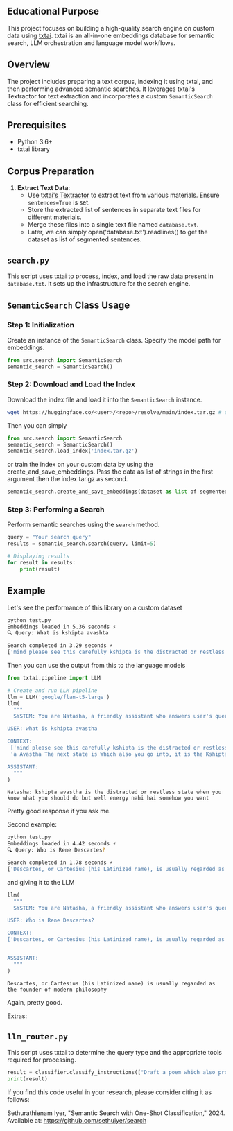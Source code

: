 ## Educational Purpose
This project focuses on building a high-quality search engine on custom data using [txtai](https://neuml.github.io/txtai/).
txtai is an all-in-one embeddings database for semantic search, LLM orchestration and language model workflows.

## Overview
The project includes preparing a text corpus, indexing it using txtai, and then performing advanced semantic searches. It leverages txtai's Textractor for text extraction and incorporates a custom `SemanticSearch` class for efficient searching.

## Prerequisites
- Python 3.6+
- txtai library

## Corpus Preparation
1. **Extract Text Data**:
   - Use [txtai's Textractor](https://neuml.github.io/txtai/pipeline/data/textractor/) to extract text from various materials. Ensure `sentences=True` is set.
   - Store the extracted list of sentences in separate text files for different materials.
   - Merge these files into a single text file named `database.txt`.
   - Later, we can simply open('database.txt').readlines() to get the dataset as list of segmented sentences.

## `search.py`
This script uses txtai to process, index, and load the raw data present in `database.txt`. It sets up the infrastructure for the search engine.

## `SemanticSearch` Class Usage

### Step 1: Initialization
Create an instance of the `SemanticSearch` class. Specify the model path for embeddings.

```python
from src.search import SemanticSearch
semantic_search = SemanticSearch()
```

### Step 2: Download and Load the Index
Download the index file and load it into the `SemanticSearch` instance.

```bash
wget https://huggingface.co/<user>/<repo>/resolve/main/index.tar.gz # or any URL where your index lives
```

Then you can simply 

```python
from src.search import SemanticSearch
semantic_search = SemanticSearch()
semantic_search.load_index('index.tar.gz')
```
or train the index on your custom data by using the create\_and\_save\_embeddings. 
Pass the data as list of strings in the first argument then the index.tar.gz as second.

```python
semantic_search.create_and_save_embeddings(dataset as list of segmented sentences, 'index.tar.gz')
```

### Step 3: Performing a Search
Perform semantic searches using the `search` method.

```python
query = "Your search query"
results = semantic_search.search(query, limit=5)

# Displaying results
for result in results:
    print(result)
```


## Example

Let's see the performance of this library on a custom dataset

```bash
python test.py 
Embeddings loaded in 5.36 seconds ⚡️
🔍 Query: What is kshipta avashta

Search completed in 3.29 seconds ⚡️
['mind please see this carefully kshipta is the distracted or restless state when you know what you should do but well energy nahi hai somehow you want', 'a Avastha The next state is Which also you go into, it is the Kshipta Avastha is kshitva avastha where you are very restless, very agitated, thinking']
```

Then you can use the output from this to the language models

```python
from txtai.pipeline import LLM

# Create and run LLM pipeline
llm = LLM('google/flan-t5-large')
llm(
  """
  SYSTEM: You are Natasha, a friendly assistant who answers user's queries.

USER: what is kshipta avastha

CONTEXT:
 ['mind please see this carefully kshipta is the distracted or restless state when you know what you should do but well energy nahi hai somehow you want', 
 'a Avastha The next state is Which also you go into, it is the Kshipta Avastha is kshitva avastha where you are very restless, very agitated, thinking']

ASSISTANT:
  """
)
```
```text
Natasha: kshipta avastha is the distracted or restless state when you know what you should do but well energy nahi hai somehow you want
```

Pretty good response if you ask me.

Second example:

```bash
python test.py 
Embeddings loaded in 4.42 seconds ⚡️
🔍 Query: Who is Rene Descartes?

Search completed in 1.78 seconds ⚡️
['Descartes, or Cartesius (his Latinized name), is usually regarded as the founder of modern philosophy,and he was also a brilliant mathematician and a', 'According to Werner Heisenberg ( 1958 , p. 81), who struggled with the problem for many years, “This partition has penetrated deeply into the human mi']
```

and giving it to the LLM

```python
llm(
  """
  SYSTEM: You are Natasha, a friendly assistant who answers user's queries from the given context.

USER: Who is Rene Descartes?

CONTEXT:
['Descartes, or Cartesius (his Latinized name), is usually regarded as the founder of modern philosophy,and he was also a brilliant mathematician and a', 'According to Werner Heisenberg ( 1958 , p. 81), who struggled with the problem for many years, “This partition has penetrated deeply into the human mi']


ASSISTANT:
  """
)
```

```text
Descartes, or Cartesius (his Latinized name) is usually regarded as the founder of modern philosophy
```

Again, pretty good.

Extras:

## `llm_router.py`
This script uses txtai to determine the query type and the appropriate tools required for processing.

```python
result = classifier.classify_instructions(["Draft a poem which also proves that sqrt of 2 is irrational"])
print(result)
```

If you find this code useful in your research, please consider citing it as follows:

Sethurathienam Iyer, "Semantic Search with One-Shot Classification," 2024. Available at: https://github.com/sethuiyer/search


